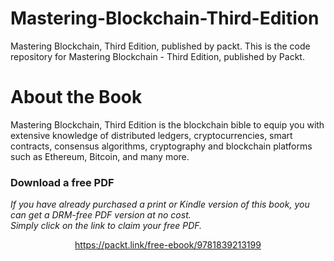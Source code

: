 # Mastering-Blockchain-Third-Edition
Mastering Blockchain, Third Edition, published by packt.
This is the code repository for Mastering Blockchain - Third Edition, published by Packt.

# About the Book
Mastering Blockchain, Third Edition is the blockchain bible to equip you with extensive knowledge of distributed ledgers, cryptocurrencies, smart contracts, consensus algorithms, cryptography and blockchain platforms such as Ethereum, Bitcoin, and many more.
### Download a free PDF

 <i>If you have already purchased a print or Kindle version of this book, you can get a DRM-free PDF version at no cost.<br>Simply click on the link to claim your free PDF.</i>
<p align="center"> <a href="https://packt.link/free-ebook/9781839213199">https://packt.link/free-ebook/9781839213199 </a> </p>